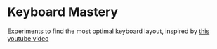 # Keyboard Mastery

Experiments to find the most optimal keyboard layout, inspired by [this youtube video](https://youtu.be/EOaPb9wrgDY)

